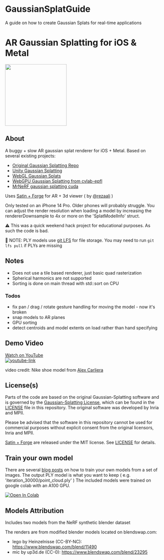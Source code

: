 # GaussianSplatGuide
A guide on how to create Gaussian Splats for real-time applications 



# AR Gaussian Splatting for iOS & Metal 

<img src="media/lego-thumb.jpg" height="200">

## About 
A buggy + slow AR gaussian splat renderer for iOS + Metal. 
Based on several existing projects:
- [Original Gaussian Splatting Repo](https://github.com/graphdeco-inria/gaussian-splatting/)
- [Unity Gaussian Splatting](https://github.com/aras-p/UnityGaussianSplatting)
- [WebGL Gaussian Splats](https://github.com/antimatter15/splat)
- [WebGPU Gaussian Splatting from cvlab-epfl](https://github.com/cvlab-epfl/gaussian-splatting-web) 
- [MrNeRF gaussian splatting cuda](https://github.com/MrNeRF/gaussian-splatting-cuda)


Uses [Satin + Forge](https://github.com/Hi-Rez/Satin) for AR + 3d viewer ( by [@rezaali](https://twitter.com/RezaAli) )


Only tested on an iPhone 14 Pro. Older phones will probably struggle. You can adjust the render resolution when loading a model by increasing the rendererDownsample to 4x or more on the 'SplatModelInfo' struct. 


:warning: This was a quick weekend hack project for educational purposes. As such the code is bad.  

🔹 NOTE: PLY models use [git LFS](https://git-lfs.com/) for file storage. You may need to run ```git lfs pull``` if PLYs are missing


## Notes 
- Does not use a tile based renderer, just basic quad rasterization
- Spherical harmonics are not supported
- Sorting is done on main thread with std::sort on CPU 
### Todos
- fix pan / drag / rotate gesture handling for moving the model - now it's broken
- snap models to AR planes
- GPU sorting 
- detect centroids and model extents on load rather than hand specifying

## Demo Video 
[Watch on YouTube](https://youtu.be/2th0ejgNu4U) <br>
[![youtube-link](https://github.com/laanlabs/metal-splats/assets/174185/5b73c660-8466-4b5d-b68d-2a44c0d1aff5)](https://youtu.be/2th0ejgNu4U)

video credit: Nike shoe model from [Alex Carliera](https://twitter.com/alexcarliera)

## License(s)
Parts of the code are based on the original Gaussian-Splatting software and is governed by the [Gaussian-Splatting License](https://github.com/graphdeco-inria/gaussian-splatting/blob/main/LICENSE.md), which can be found in the [LICENSE]() file in this repository. The original software was developed by Inria and MPII.

Please be advised that the software in this repository cannot be used for commercial purposes without explicit consent from the original licensors, Inria and MPII.

[Satin + Forge](https://github.com/Hi-Rez/Satin) are released under the MIT license. See [LICENSE](https://github.com/Hi-Rez/Satin/blob/master/LICENSE) for details. 

## Train your own model 
There are several [blog posts](https://www.reshot.ai/3d-gaussian-splatting) on how to train your own models from a set of images. 
The output PLY model is what you want to keep ( e.g. 'iteration_30000/point_cloud.ply' ) 
The included models were trained on google colab with an A100 GPU. 

[![Open In Colab](https://colab.research.google.com/assets/colab-badge.svg)](https://colab.research.google.com/drive/1I8T2zlE7fQK06uNfezr4tOa_5xSq9XIg?usp=sharing) 





## Models Attribution
Includes two models from the NeRF synthetic blender dataset 

The renders are from modified blender models located on blendswap.com:
- lego by Heinzelnisse (CC-BY-NC): https://www.blendswap.com/blend/11490
- mic by up3d.de (CC-0): https://www.blendswap.com/blend/23295
